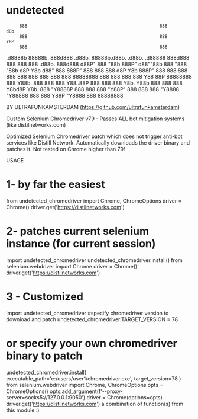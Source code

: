 # undetected
         888                                                  888         d8b
         888                                                  888         Y8P
         888                                                  888
 .d8888b 88888b.  888d888 .d88b.  88888b.d88b.   .d88b.   .d88888 888d888 888 888  888  .d88b.  888d888
d88P"    888 "88b 888P"  d88""88b 888 "888 "88b d8P  Y8b d88" 888 888P"   888 888  888 d8P  Y8b 888P"
888      888  888 888    888  888 888  888  888 88888888 888  888 888     888 Y88  88P 88888888 888
Y88b.    888  888 888    Y88..88P 888  888  888 Y8b.     Y88b 888 888     888  Y8bd8P  Y8b.     888
 "Y8888P 888  888 888     "Y88P"  888  888  888  "Y8888   "Y88888 888     888   Y88P    "Y8888  888   88888888

BY ULTRAFUNKAMSTERDAM (https://github.com/ultrafunkamsterdam)

Custom Selenium Chromedriver v79 - Passes ALL bot mitigation systems (like distilnetworks.com)



Optimized Selenium Chromedriver patch which does not trigger anti-bot services like Distill Network.
Automatically downloads the driver binary and patches it.
Not tested on Chrome higher than 79!


USAGE
# 1-  by far the easiest
from undetected_chromedriver import Chrome, ChromeOptions
driver = Chrome()
driver.get('https://distilnetworks.com')
# 2- patches current selenium instance (for current session)
import undetected_chromedriver
undetected_chromedriver.install()
from selenium.webdriver import Chrome
driver = Chrome()
driver.get('https://distilnetworks.com')
# 3 - Customized
import undetected_chromedriver
#specify chromedriver version to download and patch
undetected_chromedriver.TARGET_VERSION = 78
# or specify your own chromedriver binary to patch
undetected_chromedriver.install(
    executable_path='c:/users/user1/chromedriver.exe',
    target_version=78
)
from selenium.webdriver import Chrome, ChromeOptions
opts = ChromeOptions()
opts.add_argument(f'--proxy-server=socks5://127.0.0.1:9050')
driver = Chrome(options=opts)
driver.get('https://distilnetworks.com')
a combination of function(s) from this module :)
